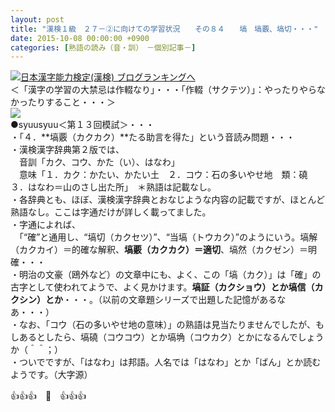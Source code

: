 ```yaml
---
layout: post
title: "漢検１級　２７－②に向けての学習状況　　その８４　　塙　塙覈、塙切・・・"
date: 2015-10-08 00:00:00 +0900
categories: [熟語の読み（音・訓）　－個別記事－]
---
```


[![](/syuusyuu9701/assets/images/漢検１級-２７－②に向けての学習状況-その８４-塙-塙覈、塙切・・・-br_c_3028_1.gif)](http://blog.with2.net/link.php?1659096:3028 "日本漢字能力検定(漢検) ブログランキングへ")[日本漢字能力検定(漢検) ブログランキングへ](http://blog.with2.net/link.php?1659096:3028)  
＜「漢字の学習の大禁忌は作輟なり」・・・「作輟（サクテツ）」：やったりやらなかったりすること・・・＞  
![](/syuusyuu9701/assets/images/漢検１級-２７－②に向けての学習状況-その８４-塙-塙覈、塙切・・・-5138a8600fac5304e87747fac0c7c977.jpg)  
●syuusyuu＜第１３回模試＞・・・  
・「４．**塙覈（カクカク）**たる助言を得た」という音読み問題・・・  
・漢検漢字辞典第２版では、  
　音訓「カク、コウ、かた（い）、はなわ」  
　意味「１．カク：かたい、かたい土　２．コウ：石の多いやせ地　類：磽　３．はなわ＝山のさし出た所」　＊熟語は記載なし。　  
・各辞典とも、ほぼ、漢検漢字辞典とおなじような内容の記載ですが、ほとんど熟語なし。ここは字通だけが詳しく載ってました。  
・字通によれば、  
　「“確”と通用し、“塙切（カクセツ）”、“当塙（トウカク）”のようにいう。塙解（カクカイ）＝的確な解釈、**塙覈（カクカク）＝適切**、塙然（カクゼン）＝明確・・・  
・明治の文豪（鴎外など）の文章中にも、よく、この「塙（カク）」は「確」の古字として使われてようで、よく見かけます。**塙証（カクショウ）とか塙信（カクシン）とか**・・・。（以前の文章題シリーズで出題した記憶があるなあ・・・）  
・なお、「コウ（石の多いやせ地の意味）」の熟語は見当たりませんでしたが、もしあるとしたら、塙磽（コウコウ）とか塙埆（コウカク）とかになるんでしょうか（＾＾；）  
・ついでですが、「はなわ」は邦語。人名では「はなわ」とか「ばん」とか読むようです。（大字源）  
  
👍👍👍　🐑　👍👍👍  
  
  
  
  